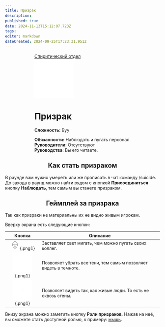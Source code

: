 ```yaml
---
title: Призрак
description: 
published: true
date: 2024-11-13T15:12:07.723Z
tags: 
editor: markdown
dateCreated: 2024-09-25T17:23:31.951Z
---
```


<div style="display: flex; justify-content: center;">
<div class="roles-passport sp">
  <div class="title sp"><a href="/roles/spiritualisticdepartment">Спиритический отдел</a></div>
  <div>
    <div><div><img src="/roles/ghost.png" id="img"></div></div>
  <div><div>
    <h1>Призрак</h1>
    <p><strong>Сложность:</strong> Буу</p>
    <strong>Обязанности:</strong> Наблюдать и пугать персонал.<br>
    <b>Руководители</b>: Отсутствуют<br>
    <b>Руководства</b>: Вы его читаете.
  </div></div>
  </div>
</div>
</div>

## <center>Как стать призраком

В раунде вам нужно умереть или же прописать в чат команду /suicide.
До захода в раунд можно найти рядом с кнопкой <b>Присоединиться</b> кнопку <b>Наблюдать</b>, тем самым вы станете призраком.

## <center>Геймплей за призрака<center>

Так как призраки не материальны их не видно живым игрокам.

Вверху экрана есть следующие кнопки:

<div class="table"><center>
  
| Кнопка | Описание |
|--------|----------|
|<center>![scream1.png](/roles/some_service_shet/scream.png){.png1}</center> | Заставляет свет мигать, чем можно пугать своих коллег. |
|<center>![light.svg.192dpi.png](/roles/some_service_shet/light.svg.192dpi.png){.png1}</center> | Позволяет убрать все тени, тем самым позволяет видеть в темноте. |
|<center>![vv.svg.192dpi.png](/roles/some_service_shet/vv.svg.192dpi.png){.png1}</center> | Позволяет видеть так, как живые люди. То есть не сквозь стены. |
</center>
</div>

Внизу экрана можно заметить кнопку <b>Роли призраков</b>. Нажав на неё, вы сможете стать доступной ролью, к примеру: <a href="/roles/mouse">мышь</a>.

<div class="ptable"></div>